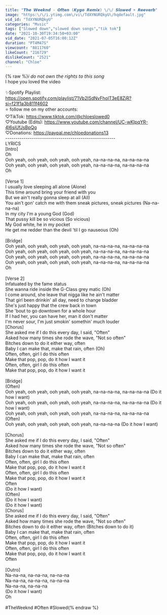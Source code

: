 ```yaml
---
title: "𝙏𝙝𝙚 𝙒𝙚𝙚𝙠𝙣𝙙 - 𝙊𝙛𝙩𝙚𝙣 (𝙆𝙮𝙜𝙤 𝙍𝙚𝙢𝙞𝙭) \/\/ 𝙎𝙡𝙤𝙬𝙚𝙙 + 𝙍𝙚𝙚𝙫𝙚𝙧𝙗"
image: "https:\/\/i.ytimg.com\/vi\/TdXYNURQkyU\/hqdefault.jpg"
vid_id: "TdXYNURQkyU"
categories: "Music"
tags: ["Slowed down","slowed down songs","tik tok"]
date: "2021-10-30T19:34:50+03:00"
vid_date: "2021-07-05T16:00:12Z"
duration: "PT4M47S"
viewcount: "8811760"
likeCount: "216729"
dislikeCount: "2521"
channel: "Chloe"
---
```

{% raw %}𝘪 𝘥𝘰 𝘯𝘰𝘵 𝘰𝘸𝘯 𝘵𝘩𝘦 𝘳𝘪𝘨𝘩𝘵𝘴 𝘵𝘰 𝘵𝘩𝘪𝘴 𝘴𝘰𝘯𝘨<br />I hope you loved the video <br /><br />✨Spotify Playlist: <a rel="nofollow" target="blank" href="https://open.spotify.com/playlist/71Vb2ISdNvFholT3eE8ZjR?si=f21f1a3b811f4602">https://open.spotify.com/playlist/71Vb2ISdNvFholT3eE8ZjR?si=f21f1a3b811f4602</a><br />⭐️ follow me on my other accounts:<br />♡TikTok: <a rel="nofollow" target="blank" href="https://www.tiktok.com/@chloeslowed0">https://www.tiktok.com/@chloeslowed0</a><br />♡Youtube (Edits): <a rel="nofollow" target="blank" href="https://www.youtube.com/channel/UC-wKIpqYR-4I6siUfJsBpQg">https://www.youtube.com/channel/UC-wKIpqYR-4I6siUfJsBpQg</a><br />♡Donations: <a rel="nofollow" target="blank" href="https://paypal.me/chloedonations13">https://paypal.me/chloedonations13</a><br />------------------------------------------------------<br />LYRICS<br />[Intro]<br />Oh<br />Ooh yeah, ooh yeah, ooh yeah, ooh yeah, na-na-na-na, na-na-na-na<br />Ooh yeah, ooh yeah, ooh yeah, ooh yeah, na-na-na-na, na-na-na-na<br />Oh<br /><br />[Verse 1]<br />I usually love sleeping all alone (Alone)<br />This time around bring your friend with you<br />But we ain't really gonna sleep at all (All)<br />You ain't gon' catch me with them sneak pictures, sneak pictures (Na-na-na-na)<br />In my city I'm a young God (God)<br />That pussy kill be so vicious (So vicious)<br />My God white, he in my pocket<br />He get me redder than the devil 'til I go nauseous (Oh)<br /><br />[Bridge]<br />Ooh yeah, ooh yeah, ooh yeah, ooh yeah, na-na-na-na, na-na-na-na<br />Ooh yeah, ooh yeah, ooh yeah, ooh yeah, na-na-na-na, na-na-na-na<br />Ooh yeah, ooh yeah, ooh yeah, ooh yeah, na-na-na-na, na-na-na-na<br />Ooh yeah, ooh yeah, ooh yeah, ooh yeah, na-na-na-na, na-na-na-na<br />Oh<br /><br />[Verse 2]<br />Infatuated by the fame status<br />She wanna ride inside the G-Class grey matic (Oh)<br />I come around, she leave that nigga like he ain't matter<br />That girl been drinkin' all day, need to change bladder<br />She's just happy that the crew back in town<br />She 'bout to go downtown for a whole hour<br />If I had her, you can have her, man it don't matter<br />I'm never sour, I'm just smokin' somethin' much louder<br />[Chorus]<br />She asked me if I do this every day, I said, &quot;Often&quot;<br />Asked how many times she rode the wave, &quot;Not so often&quot;<br />Bitches down to do it either way, often<br />Baby I can make that, make that rain, often (Oh)<br />Often, often, girl I do this often<br />Make that pop, pop, do it how I want it<br />Often, often, girl I do this often<br />Make that pop, pop, do it how I want it<br /><br />[Bridge]<br />(Often)<br />Ooh yeah, ooh yeah, ooh yeah, ooh yeah, na-na-na-na, na-na-na-na (Do it how I want)<br />Ooh yeah, ooh yeah, ooh yeah, ooh yeah, na-na-na-na, na-na-na-na (Do it how I want)<br />Ooh yeah, ooh yeah, ooh yeah, ooh yeah, na-na-na-na, na-na-na-na (Often)<br />Ooh yeah, ooh yeah, ooh yeah, ooh yeah, na-na-na-na (Do it how I want)<br /><br />[Chorus]<br />She asked me if I do this every day, I said, &quot;Often&quot;<br />Asked how many times she rode the wave, &quot;Not so often&quot;<br />Bitches down to do it either way, often<br />Baby I can make that, make that rain, often<br />Often, often, girl I do this often<br />Make that pop, pop, do it how I want it<br />Often, often, girl I do this often<br />Make that pop, pop, do it how I want it<br />Often<br />(Do it how I want)<br />(Often)<br />(Do it how I want)<br />(Do it how I want)<br />[Chorus]<br />She asked me if I do this every day, I said, &quot;Often&quot;<br />Asked how many times she rode the wave, &quot;Not so often&quot;<br />Bitches down to do it either way, often (Bitches down to do it)<br />Baby I can make that, make that rain, often<br />Often, often, girl I do this often<br />Make that pop, pop, do it how I want it<br />Often, often, girl I do this often<br />Make that pop, pop, do it how I want it<br />Often<br /><br />[Outro]<br />Na-na-na, na-na-na, na-na-na<br />Na-na-na, na-na-na, na-na-na<br />Na-na-na, na-na-na<br />(Do it how I want)<br />Oh<br /><br />#TheWeeknd #Often #Slowed{% endraw %}
